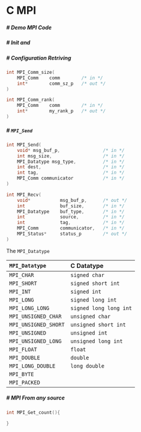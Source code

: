 # C MPI

##### # Demo MPI Code









##### # Init and 





##### # Configuration Retriving

```c
int MPI_Comm_size(
	MPI_Comm	comm		/* in */
	int*		comm_sz_p	/* out */
)
```

```c
int MPI_Comm_rank(
	MPI_Comm	comm		/* in */
	int*		my_rank_p	/* out */
)
```





##### # `MPI_Send`



```c
int MPI_Send(
    void* msg_buf_p,				/* in */
	int msg_size,					/* in */
	MPI_Datatype msg_type,			/* in */
	int dest,						/* in */
	int tag,						/* in */
	MPI_Comm communicator			/* in */
)
```

```c
int MPI_Recv(
	void*			msg_buf_p,		/* out */
    int				buf_size,		/* in */
    MPI_Datatype	buf_type,		/* in */
    int				source,			/* in */
    int				tag,			/* in */
    MPI_Comm		communicator,	/* in */
    MPI_Status*		status_p		/* out */
)
```



The `MPI_Datatype`

| `MPI_Datatype`       | C Datatype             |
| :------------------- | :--------------------- |
| `MPI_CHAR`           | `signed char`          |
| `MPI_SHORT`          | `signed short int`     |
| `MPI_INT`            | `signed int`           |
| `MPI_LONG`           | `signed long int`      |
| `MPI_LONG_LONG`      | `signed long long int` |
| `MPI_UNSIGNED_CHAR`  | `unsigned char`        |
| `MPI_UNSIGNED_SHORT` | `unsigned short int`   |
| `MPI_UNSIGNED`       | `unsigned int`         |
| `MPI_UNSIGNED_LONG`  | `unsigned long int`    |
| `MPI_FLOAT`          | `float`                |
| `MPI_DOUBLE`         | `double`               |
| `MPI_LONG_DOUBLE`    | `long double`          |
| `MPI_BYTE`           |                        |
| `MPI_PACKED`         |                        |



##### # MPI From any source

```c
int MPI_Get_count(){
    
}
```







